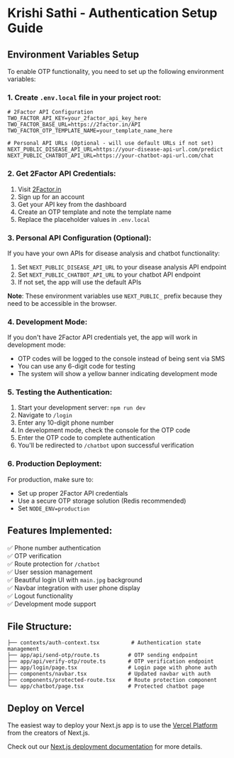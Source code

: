# Krishi Sathi - Authentication Setup Guide

## Environment Variables Setup

To enable OTP functionality, you need to set up the following environment variables:

### 1. Create `.env.local` file in your project root:

```env
# 2Factor API Configuration
TWO_FACTOR_API_KEY=your_2factor_api_key_here
TWO_FACTOR_BASE_URL=https://2factor.in/API
TWO_FACTOR_OTP_TEMPLATE_NAME=your_template_name_here

# Personal API URLs (Optional - will use default URLs if not set)
NEXT_PUBLIC_DISEASE_API_URL=https://your-disease-api-url.com/predict
NEXT_PUBLIC_CHATBOT_API_URL=https://your-chatbot-api-url.com/chat
```

### 2. Get 2Factor API Credentials:

1. Visit [2Factor.in](https://2factor.in/)
2. Sign up for an account
3. Get your API key from the dashboard
4. Create an OTP template and note the template name
5. Replace the placeholder values in `.env.local`

### 3. Personal API Configuration (Optional):

If you have your own APIs for disease analysis and chatbot functionality:

1. Set `NEXT_PUBLIC_DISEASE_API_URL` to your disease analysis API endpoint
2. Set `NEXT_PUBLIC_CHATBOT_API_URL` to your chatbot API endpoint
3. If not set, the app will use the default APIs

**Note**: These environment variables use `NEXT_PUBLIC_` prefix because they need to be accessible in the browser.

### 4. Development Mode:

If you don't have 2Factor API credentials yet, the app will work in development mode:
- OTP codes will be logged to the console instead of being sent via SMS
- You can use any 6-digit code for testing
- The system will show a yellow banner indicating development mode

### 5. Testing the Authentication:

1. Start your development server: `npm run dev`
2. Navigate to `/login`
3. Enter any 10-digit phone number
4. In development mode, check the console for the OTP code
5. Enter the OTP code to complete authentication
6. You'll be redirected to `/chatbot` upon successful verification

### 6. Production Deployment:

For production, make sure to:
- Set up proper 2Factor API credentials
- Use a secure OTP storage solution (Redis recommended)
- Set `NODE_ENV=production`

## Features Implemented:

✅ Phone number authentication  
✅ OTP verification  
✅ Route protection for `/chatbot`  
✅ User session management  
✅ Beautiful login UI with `main.jpg` background  
✅ Navbar integration with user phone display  
✅ Logout functionality  
✅ Development mode support  

## File Structure:

```
├── contexts/auth-context.tsx          # Authentication state management
├── app/api/send-otp/route.ts         # OTP sending endpoint
├── app/api/verify-otp/route.ts       # OTP verification endpoint
├── app/login/page.tsx                # Login page with phone auth
├── components/navbar.tsx             # Updated navbar with auth
├── components/protected-route.tsx    # Route protection component
└── app/chatbot/page.tsx              # Protected chatbot page
```

## Deploy on Vercel

The easiest way to deploy your Next.js app is to use the [Vercel Platform](https://vercel.com/new?utm_medium=default-template&filter=next.js&utm_source=create-next-app&utm_campaign=create-next-app-readme) from the creators of Next.js.

Check out our [Next.js deployment documentation](https://nextjs.org/docs/app/building-your-application/deploying) for more details.
